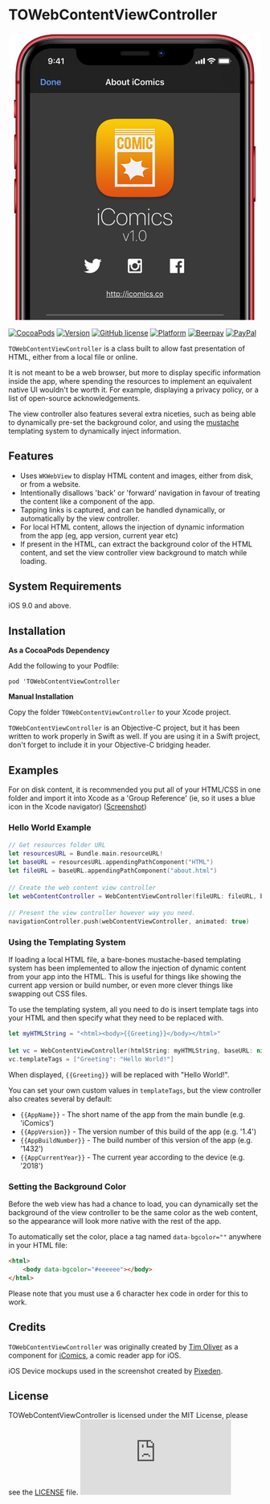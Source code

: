 # TOWebContentViewController

<p align="center">
<img src="https://raw.githubusercontent.com/TimOliver/TOWebContentViewController/master/screenshot.jpg" width="500" style="margin:0 auto" />
</p>

[![CocoaPods](https://img.shields.io/cocoapods/dt/TOWebContentViewController.svg?maxAge=3600)](https://cocoapods.org/pods/TOWebContentViewController)
[![Version](https://img.shields.io/cocoapods/v/TOWebContentViewController.svg?style=flat)](http://cocoadocs.org/docsets/TOCropViewController)
[![GitHub license](https://img.shields.io/badge/license-MIT-blue.svg)](https://raw.githubusercontent.com/TimOliver/TOWebContentViewController/master/LICENSE)
[![Platform](https://img.shields.io/cocoapods/p/TONavigationBar.svg?style=flat)](http://cocoadocs.org/docsets/TOWebContentViewController)
[![Beerpay](https://beerpay.io/TimOliver/TOWebContentViewController/badge.svg?style=flat)](https://beerpay.io/TimOliver/TOWebContentViewController)
[![PayPal](https://img.shields.io/badge/paypal-donate-blue.svg)](https://www.paypal.com/cgi-bin/webscr?cmd=_s-xclick&hosted_button_id=M4RKULAVKV7K8)


`TOWebContentViewController` is a class built to allow fast presentation of HTML, either from a local file or online. 

It is not meant to be a web browser, but more to display specific information inside the app, where spending the resources to implement an equivalent native UI wouldn't be worth it. For example, displaying a privacy policy, or a list of open-source acknowledgements.

The view controller also features several extra niceties, such as being able to dynamically pre-set the background color, and using the [mustache](https://mustache.github.io/) templating system to dynamically inject information.

## Features

* Uses `WKWebView` to display HTML content and images, either from disk, or from a website.
* Intentionally disallows 'back' or 'forward' navigation in favour of treating the content like a component of the app.
* Tapping links is captured, and can be handled dynamically, or automatically by the view controller.
* For local HTML content, allows the injection of dynamic information from the app (eg, app version, current year etc)
* If present in the HTML, can extract the background color of the HTML content, and set the view controller view background to match while loading.

## System Requirements
iOS 9.0 and above.

## Installation

**As a CocoaPods Dependency**

Add the following to your Podfile:
```
pod 'TOWebContentViewController
```

**Manual Installation**

Copy the folder `TOWebContentViewController` to your Xcode project.

`TOWebContentViewController` is an Objective-C project, but it has been written to work properly in Swift as well. If you are using it in a Swift project, don't forget to include it in your Objective-C bridging header.

## Examples

For on disk content, it is recommended you put all of your HTML/CSS in one folder and import it into Xcode as a 'Group Reference' (ie, so it uses a blue icon in the Xcode navigator) ([Screenshot](https://raw.githubusercontent.com/TimOliver/TOWebContentViewController/master/xcode-import.jpg))

### Hello World Example

```swift
// Get resources folder URL
let resourcesURL = Bundle.main.resourceURL!
let baseURL = resourcesURL.appendingPathComponent("HTML")
let fileURL = baseURL.appendingPathComponent("about.html")

// Create the web content view controller
let webContentController = WebContentViewController(fileURL: fileURL, baseURL: baseURL)

// Present the view controller however way you need.
navigationController.push(webContentViewController, animated: true)
```


### Using the Templating System

If loading a local HTML file, a bare-bones mustache-based templating system has been implemented to allow the injection of dynamic content from your app into the HTML. This is useful for things like showing the current app version or build number, or even more clever things like swapping out CSS files.

To use the templating system, all you need to do is insert template tags into your HTML and then specify what they need to be replaced with.

```swift
let myHTMLString = "<html><body>{{Greeting}}</body></html>"

let vc = WebContentViewController(htmlString: myHTMLString, baseURL: nil)
vc.templateTags = ["Greeting": "Hello World!"]
```

When displayed, `{{Greeting}}` will be replaced with "Hello World!".

You can set your own custom values in `templateTags`, but the view controller also creates several by default:

* `{{AppName}}` - The short name of the app from the main bundle (e.g. 'iComics')
* `{{AppVersion}}` - The version number of this build of the app (e.g. '1.4')
* `{{AppBuildNumber}}` - The build number of this version of the app (e.g. '1432')
* `{{AppCurrentYear}}` - The current year according to the device (e.g. '2018')

### Setting the Background Color
Before the web view has had a chance to load, you can dynamically set the background of the view controller to be the same color as the web content, so the appearance will look more native with the rest of the app.

To automatically set the color, place a tag named `data-bgcolor=""` anywhere in your HTML file:

```html
<html>
	<body data-bgcolor="#eeeeee"></body>
</html>
```

Please note that you must use a 6 character hex code in order for this to work.

## Credits
`TOWebContentViewController` was originally created by [Tim Oliver](http://twitter.com/TimOliverAU) as a component for [iComics](http://icomics.co), a comic reader app for iOS.

iOS Device mockups used in the screenshot created by [Pixeden](http://www.pixeden.com).

## License
TOWebContentViewController is licensed under the MIT License, please see the [LICENSE](LICENSE) file. ![analytics](https://ga-beacon.appspot.com/UA-5643664-16/TOWebContentViewController/README.md?pixel)
